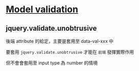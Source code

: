 # [Model validation](https://docs.microsoft.com/zh-tw/aspnet/core/mvc/models/validation)

## jquery.validate.unobtrusive

後端 attribute 的給定，主要是套用至 data-val-xxx 中

要套用 `jquery.validate.unobtrusive` 才能在 `前端` 發揮實際作用

但不會會套用至 input type 為 number 的情境
